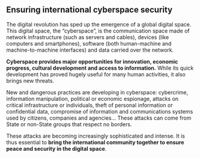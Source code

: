 ## Ensuring international cyberspace security

The digital revolution has sped up the emergence of a global digital space. This digital space, the “cyberspace”, is the communication space made of network infrastructure (such as servers and cables), devices (like computers and smartphones), software (both human-machine and machine-to-machine interfaces) and data carried over the network.

**Cyberspace provides major opportunities for innovation, economic progress, cultural development and access to information.** While its quick development has proved hugely useful for many human activities, it also brings new threats.

New and dangerous practices are developing in cyberspace: cybercrime, information manipulation, political or economic espionage, attacks on critical infrastructure or individuals, theft of personal information or confidential data, compromise of information and communications systems used by citizens, companies and agencies… These attacks can come from State or non-State groups that respect no borders.

These attacks are becoming increasingly sophisticated and intense. It is thus essential to **bring the international community together to ensure peace and security in the digital space**.
